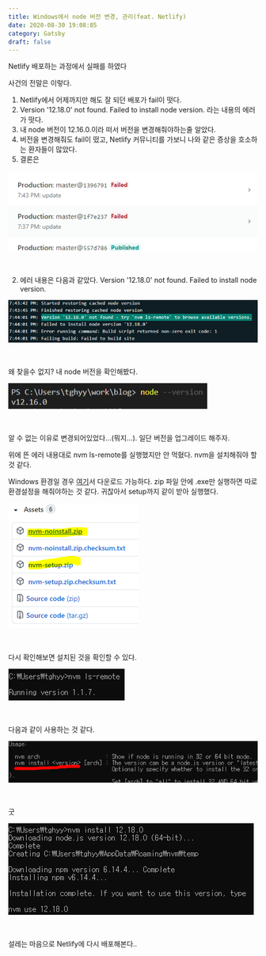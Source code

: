```yaml
---
title: Windows에서 node 버전 변경, 관리(feat. Netlify)
date: 2020-08-30 19:08:85
category: Gatsby
draft: false
---
```






Netlify 배포하는 과정에서 실패를 하였다



사건의 전말은 이렇다.

1. Netlify에서 어제까지만 해도 잘 되던 배포가 fail이 떳다.
2. Version '12.18.0' not found. Failed to install node version. 라는 내용의 에러가 떳다.
3. 내 node 버전이 12.16.0.이라 떠서 버전을 변경해줘야하는줄 알았다.
4. 버전을 변경해줘도 fail이 떴고, Netlify 커뮤니티를 가보니 나와 같은 증상을 호소하는 환자들이 많았다.
5. 결론은

![image-20200830194923572](nvm.assets/image-20200830194923572.png)

<br/>

2. 에러 내용은 다음과 같았다.  Version '12.18.0' not found. Failed to install node version.

![image-20200830195057605](nvm.assets/image-20200830195057605.png)

<br/>

왜 찾을수 없지? 내 node 버전을 확인해봤다.

![image-20200830195133567](nvm.assets/image-20200830195133567.png)

<br/>

알 수 없는 이유로 변경되어있었다...(뭐지...). 일단 버전을 업그레이드 해주자.

위에 뜬 에러 내용대로 nvm ls-remote를 실행했지만 안 먹혔다. nvm을 설치해줘야 할 것 같다.

Windows 환경일 경우 [여기](https://github.com/coreybutler/nvm-windows/releases)서 다운로드 가능하다. zip 파일 안에 .exe만 실행하면 따로 환경설정을 해줘야하는 것 같다. 귀찮아서 setup까지 같이 받아 실행했다.

![image-20200830201347734](nvm.assets/image-20200830201347734.png)

<br/>

다시 확인해보면 설치된 것을 확인할 수 있다.

![image-20200830201454227](nvm.assets/image-20200830201454227.png)

<br/>

다음과 같이 사용하는 것 같다.

![image-20200830201654032](nvm.assets/image-20200830201654032.png)

<br/>

굿

![image-20200830201855439](nvm.assets/image-20200830201855439.png)

<br/>

설레는 마음으로 Netlify에 다시 배포해본다..